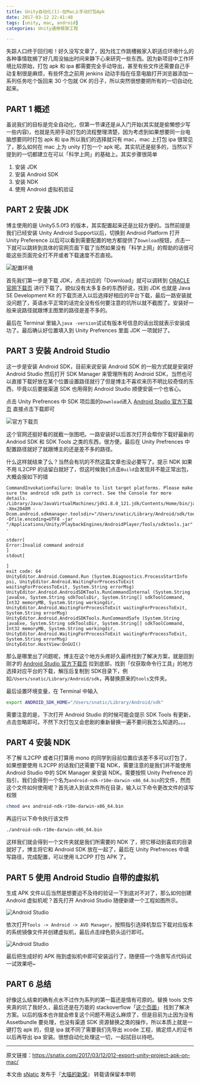 ```yaml
---
title: Unity自动化(1)-在Mac上手动打包Apk
date: 2017-03-12 22:41:48
tags: [unity, mac, android]
categories: Unity通用框架工程

---
```


失踪人口终于回归啦！好久没写文章了，因为找工作跳槽搬家入职适应环境什么的各种事情耽搁了好几周没抽出时间来静下心来研究一些东西。因为新项目中工作环境比较原始，打包 apk 和 ipa 都需要完全手动导出，甚至有些文件还需要自己手动复制很是麻烦，有些怀念之前用 jenkins 动动手指在任意电脑打开浏览器添加一系列任务吃个饭回来 30 个包就 OK 的日子，所以突然很想要把所有的一切自动化起来。

<!--more-->

## PART 1 概述

虽说我们的目标是完全自动化，但第一节课还是从入门开始(其实就是偷懒想少写一些内容)，也就是先把手动打包的流程整理清楚，因为考虑到如果想要同一台电脑想要同时打包 apk 和 ipa 所以我们的选择就只有 mac，mac 上打包 ipa 很常见了，那么如何在 mac 上为 unity 打包一个 apk 呢。其实坑还是挺多的，当然以下提到的一切都建立在可以「科学上网」的基础上。其实步骤很简单

1. 安装 JDK
2. 安装 Android SDK
3. 安装 NDK
4. 使用 Android 虚拟机验证

## PART 2 安装 JDK

博主使用的是 Unity5.5.0f3 的版本，其实配置起来还是比较方便的。当然前提是我们已经安装 Unity Android Support以后，切换到 Android Platform 打开 Unity Preference 以后可以看到需要配置的地方都提供了`Download`按钮，点击一下就可以跳转到具体的官网页面下载了当然如果没有「科学上网」的帮助的话很可能这些页面完全打不开或者下载速度不忍直视。

![配置环境](http://ojgpkbakj.bkt.clouddn.com/2017031201.png)

首先我们第一步是下载 JDK，点击对应的「Download」就可以调转到 [ORACLE官网下载页](http://www.oracle.com/technetwork/java/javase/downloads/index.html) 进行下载了。貌似没有太多复杂的东西好说，找到 JDK 也就是 Java SE Development Kit 的下载页进入以后选择好相应的平台下载，最后一路安装就没问题了，英语水平正常的话完全没有任何要注意的坑所以就不截图了。安装好一般来说路径就跟博主图里的路径是差不多的。

最后在 Terminal 里输入`java -version`试试有版本号信息的话出现就表示安装成功了。最后确认好位置填入到 Unity Prefrences 里面 JDK 一项就好了。

## PART 3 安装 Android Studio 

这一步是安装 Android SDK，目前来说安装 Android SDK 的一般方式就是安装好 Android Studio 然后打开 SDK Manager 来管理所有的 Android SDK，当然也可以直接下载好放在某个位置设置路径就行了但是博主不喜欢来历不明比较奇怪的东西，毕竟以后要接渠道 SDK 也用得到 Android Studio 顺便安装一个也省心。

 点击 Unity Prefrences 中 SDK 项后面的`Download`进入 [Android Studio 官方下载页](https://developer.android.com/sdk/index.html#Other) 直接点击下载即可

![官方下载页](http://ojgpkbakj.bkt.clouddn.com/2017031202.png)

这个官网还挺好看的就截一张图吧。一路安装好以后首次打开会帮你下载好最新的 Andriod SDK 和 SDK Tools 之类的东西，很方便。最后在 Unity Prefrences 中配置路径就好了就跟博主的还是差不多的路径。

什么这样就结束了么？当然会有坑的不然这篇文章也没必要写了。提示 NDK 如果不用 IL2CPP 的话留白就好了，但这时候我们点击`Build`会发现并不能正常出包，大概会报如下的错

```text
CommandInvokationFailure: Unable to list target platforms. Please make sure the android sdk path is correct. See the Console for more details. 
/Library/Java/JavaVirtualMachines/jdk1.8.0_121.jdk/Contents/Home/bin/java -Xmx2048M -Dcom.android.sdkmanager.toolsdir="/Users/snatic/Library/Android/sdk/tools" -Dfile.encoding=UTF8 -jar "/Applications/Unity/PlaybackEngines/AndroidPlayer/Tools/sdktools.jar" -

stderr[
Error:Invalid command android
]
stdout[

]
exit code: 64
UnityEditor.Android.Command.Run (System.Diagnostics.ProcessStartInfo psi, UnityEditor.Android.WaitingForProcessToExit waitingForProcessToExit, System.String errorMsg)
UnityEditor.Android.AndroidSDKTools.RunCommandInternal (System.String javaExe, System.String sdkToolsDir, System.String[] sdkToolCommand, Int32 memoryMB, System.String workingdir, UnityEditor.Android.WaitingForProcessToExit waitingForProcessToExit, System.String errorMsg)
UnityEditor.Android.AndroidSDKTools.RunCommandSafe (System.String javaExe, System.String sdkToolsDir, System.String[] sdkToolCommand, Int32 memoryMB, System.String workingdir, UnityEditor.Android.WaitingForProcessToExit waitingForProcessToExit, System.String errorMsg)
UnityEditor.HostView:OnGUI()

```

那么是哪里出了问题呢，博主在这个地方头疼好久最终找到了解决方案，就是回到刚才的  [Android Studio 官方下载页](https://developer.android.com/sdk/index.html#Other) 拉到底部，找到「仅获取命令行工具」的地方选择对应平台的下载，解压后复制到 SDK目录下，例如`/Users/snatic/Library/Android/sdk`，再替换原来的`tools`文件夹。

最后设置环境变量，在 Terminal 中输入

```bash
export ANDROID_SDK_HOME="/Users/snatic/Library/Android/sdk"
```

需要注意的是，下次打开 Android Studio 的时候可能会提示 SDK Tools 有更新，点击忽略即可。不然下次打包又会悲剧的重新替换一遍不要问我怎么知道的。。。

## PART 4 安装 NDK

不了解 IL2CPP 或者只打算用 mono 的同学到目前位置应该差不多可以打包了，如果想要使用 IL2CPP 的话我们还需要下载 NDK，需要注意的是我们并不能使用 Android Studio 中的 SDK Manager 来安装 NDK。需要按照 Unity Prefrence 的指引，我们会得到一个名为`android-ndk-r10e-darwin-x86_64.bin`的文件，然而这个文件如何使用呢？首先进入到该文件所在目录，输入以下命令更改文件的读写权限

```bash
chmod a+x android-ndk-r10e-darwin-x86_64.bin
```

再运行以下命令执行该文件

```bash
./android-ndk-r10e-darwin-x86_64.bin
```

这样我们就会得到一个文件夹就是我们所需要的 NDK 了，把它移动到喜欢的目录就好了，博主将它和 Android SDK 放在一起了，最后在 Unity Prefrences 中填写路径，完成配置，可以使用 IL2CPP 打包 APK 了。

## PART 5 使用 Android Studio 自带的虚拟机

生成 APK 文件以后当然是想要迫不及待的验证一下到底对不对了，那么如何创建 Android 虚拟机呢？首先打开 Android Studio 随便新建一个工程如图所示。

![Android Studio](http://ojgpkbakj.bkt.clouddn.com/2017031203.png)

依次打开`Tools -> Android -> AVD Manager`，按照指引选择机型后下载对应版本的系统镜像文件并创建虚拟机，最后点击绿色箭头运行即可。

![Android Studio](http://ojgpkbakj.bkt.clouddn.com/2017031204.png)

最后把生成好的 APK 拖到虚拟机中即可安装运行了，随便搭一个场景写点代码试一试效果吧~

## PART 6 总结

好像这么结束的确有点水不过作为系列的第一篇还是情有可原的。替换 tools 文件夹真的坑了我好久，最后还是在万能的 stackoverflow「[这个页面](http://stackoverflow.com/questions/42538433/not-finding-android-sdk-unity#)」 找到了解决方案。以后的版本也许就会修复这个问题不用这么麻烦了，但是目前为止因为没有 Assetbundle 要处理，也没有渠道 SDK 资源替换之类的操作，所以本质上就是一键打包 apk 的，但是 ipa 就不同了需要我们先导出 xcode 工程，搞定烦人的证书以后再导出 ipa 安装。很想自动化处理这一切，一起拭目以待吧。

------

原文链接：https://snatix.com/2017/03/12/012-export-unity-project-apk-on-mac/

本文由 [sNatic](https://github.com/sNaticY) 发布于『[大喵的新窝](https://snatix.com)』 转载请保留本申明